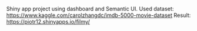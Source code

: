 Shiny app project using dashboard and Semantic UI. 
Used dataset: https://www.kaggle.com/carolzhangdc/imdb-5000-movie-dataset
Result: https://piotr12.shinyapps.io/filmy/

